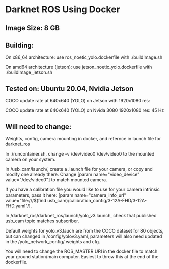# Darknet ROS Using Docker

## Image Size: 8 GB

## Building: 
On x86_64 architecture: use ros_noetic_yolo.dockerfile with ./buildImage.sh

On amd64 architecture (jetson): use jetson_noetic_yolo.dockerfile with ./buildImage_jetson.sh


<!-- Docker with buildx. Needed for Jetson to solve "The requested image's platform (linux/amd64) does not match the detected host platform (linux/arm64/v8) and no specific platform was requested". https://github.com/docker/buildx#installing


On host (may not be necessary to build, but it was on my docker build on the jetson nano), for Docker 19.03+ exectute:

DOCKER_BUILDKIT=1 docker build --platform=local -o . "https://github.com/docker/buildx.git"

mkdir -p ~/.docker/cli-plugins

mv buildx ~/.docker/cli-plugins/docker-buildx -->

## Tested on: Ubuntu 20.04, Nvidia Jetson
COCO update rate at 640x640 (YOLO) on Jetson with 1920x1080 res:

COCO update rate at 640x640 (YOLO) on Nvida  3080 1920x1080 res: 45 Hz

## Will need to change:
Weights, config, camera mounting in docker, and refernce in launch file for darknet_ros

In ./runcontainer.sh, change -v /dev/video0:/dev/video0 to the mounted camera on your system.

In /usb_cam/launch/, create a .launch file for your camera, or copy and modify one already there. 
Change [param name="video_device" value="/dev/video0"] to match mounted camera. 

If you have a calibration file you would like to use for your camera intrinsic parameters,
pass it here: [param name="camera_info_url" value="file:///$(find usb_cam)/calibration_config/3-12A-FHD/3-12A-FHD.yaml"/].

In /darknet_ros/darknet_ros/launch/yolo_v3.launch, check that published usb_cam topic matches subscriber.

Default weights for yolo_v3.lauch are from the COCO dataset for 80 objects, but can changed in /config/yolov3.yaml, parameters will also need updated in the /yolo_network_config/ weights and cfg.

You will need to change the ROS_MASTER URI in the docker file to match your ground station/main computer. Easiest to throw this at the end of the dockerfile.
